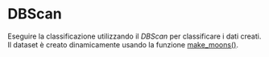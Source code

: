 # DBScan

Eseguire la classificazione utilizzando il *DBScan* per classificare i dati creati.\
Il dataset è creato dinamicamente usando la funzione [make_moons()](https://scikit-learn.org/stable/modules/generated/sklearn.datasets.make_moons.html).